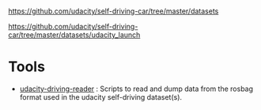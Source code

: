
# 


https://github.com/udacity/self-driving-car/tree/master/datasets

https://github.com/udacity/self-driving-car/tree/master/datasets/udacity_launch


# Tools 

- [udacity-driving-reader](https://github.com/rwightman/udacity-driving-reader) : Scripts to read and dump data from the rosbag format used in the udacity self-driving dataset(s).
